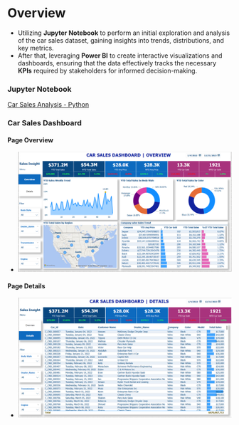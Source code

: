 # Overview
- Utilizing **Jupyter Notebook** to perform an initial exploration and analysis of the car sales dataset, gaining insights into trends, distributions, and key metrics.
- After that, leveraging **Power BI** to create interactive visualizations and dashboards, ensuring that the data effectively tracks the necessary **KPIs** required by stakeholders for informed decision-making.

### **Jupyter Notebook**
[Car Sales Analysis - Python](https://github.com/PhungThien63f/Car-Sales-Analyst/blob/main/Car%20Sales.ipynb)

### **Car Sales Dashboard**
#### Page Overview
- ![markdown](https://github.com/PhungThien63f/Car-Sales-Analyst/blob/main/Overview_page.png)

#### Page Details
- ![markdown](https://github.com/PhungThien63f/Car-Sales-Analyst/blob/main/Details_page.png)

